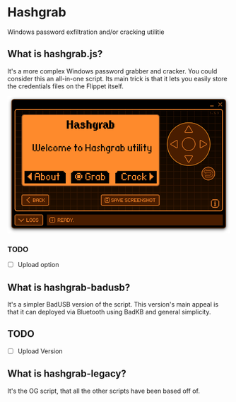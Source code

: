 # Hashgrab

Windows password exfiltration and/or cracking utilitie

## What is hashgrab.js?

It's a more complex Windows password grabber and cracker. You could consider this an all-in-one script. Its main trick is that it lets you easily store the credentials files on the Flippet itself.

<img width=600 src="https://raw.githubusercontent.com/PolyCatDev/flipper-cafe/main/.github/hashgrab-menu.png" alt="Screenshot of hashgrab utility main menu">


### TODO

- [ ] Upload option

## What is hashgrab-badusb?

It's a simpler BadUSB version of the script. This version's main appeal is that it can deployed via Bluetooth using BadKB and general simplicity.

## TODO

- [ ] Upload Version

## What is hashgrab-legacy?

It's the OG script, that all the other scripts have been based off of.
